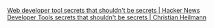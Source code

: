 
[Web developer tool secrets that shouldn't be secrets | Hacker News](https://news.ycombinator.com/item?id=29071700)
[Developer Tools secrets that shouldn't be secrets | Christian Heilmann](https://christianheilmann.com/2021/11/01/developer-tools-secrets-that-shouldnt-be-secrets/)
